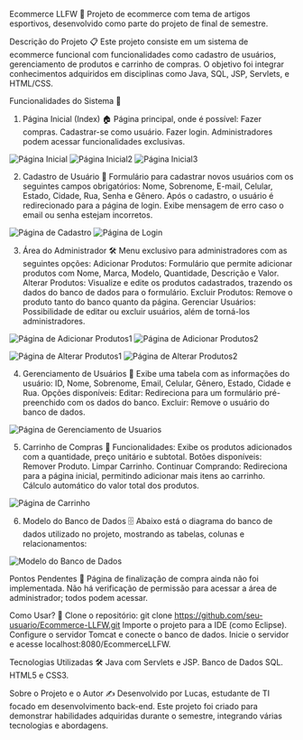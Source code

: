 Ecommerce LLFW 🛒
Projeto de ecommerce com tema de artigos esportivos, desenvolvido como parte do projeto de final de semestre.

Descrição do Projeto 📋
Este projeto consiste em um sistema de ecommerce funcional com funcionalidades como cadastro de usuários, gerenciamento de produtos e carrinho de compras. O objetivo foi integrar conhecimentos adquiridos em disciplinas como Java, SQL, JSP, Servlets, e HTML/CSS.

Funcionalidades do Sistema 🚀
1. Página Inicial (Index) 🏠
Página principal, onde é possível:
Fazer compras.
Cadastrar-se como usuário.
Fazer login.
Administradores podem acessar funcionalidades exclusivas.


![Página Inicial](./prints/index1.png)
![Página Inicial2](./prints/index2.png)
![Página Inicial3](./prints/index3.png)


2. Cadastro de Usuário 👤
Formulário para cadastrar novos usuários com os seguintes campos obrigatórios:
Nome, Sobrenome, E-mail, Celular, Estado, Cidade, Rua, Senha e Gênero.
Após o cadastro, o usuário é redirecionado para a página de login.
Exibe mensagem de erro caso o email ou senha estejam incorretos.


![Página de Cadastro](./prints/cadastro.png)
![Página de Login](./prints/login.png)


3. Área do Administrador 🛠️
Menu exclusivo para administradores com as seguintes opções:
Adicionar Produtos: Formulário que permite adicionar produtos com Nome, Marca, Modelo, Quantidade, Descrição e Valor.
Alterar Produtos: Visualize e edite os produtos cadastrados, trazendo os dados do banco de dados para o formulário.
Excluir Produtos: Remove o produto tanto do banco quanto da página.
Gerenciar Usuários: Possibilidade de editar ou excluir usuários, além de torná-los administradores.


![Página de Adicionar Produtos1](./prints/add1.png)
![Página de Adicionar Produtos2](./prints/add2.png)

![Página de Alterar Produtos1](./prints/altera1.png)
![Página de Alterar Produtos2](./prints/altera2.png)


4. Gerenciamento de Usuários 👥
Exibe uma tabela com as informações do usuário:
ID, Nome, Sobrenome, Email, Celular, Gênero, Estado, Cidade e Rua.
Opções disponíveis:
Editar: Redireciona para um formulário pré-preenchido com os dados do banco.
Excluir: Remove o usuário do banco de dados.


![Página de Gerenciamento de Usuarios](./prints/usuario.png)


5. Carrinho de Compras 🛒
Funcionalidades:
Exibe os produtos adicionados com a quantidade, preço unitário e subtotal.
Botões disponíveis:
Remover Produto.
Limpar Carrinho.
Continuar Comprando: Redireciona para a página inicial, permitindo adicionar mais itens ao carrinho.
Cálculo automático do valor total dos produtos.


![Página de Carrinho](./prints/carrinho.png)


6. Modelo do Banco de Dados 🗄️
Abaixo está o diagrama do banco de dados utilizado no projeto, mostrando as tabelas, colunas e relacionamentos:

![Modelo do Banco de Dados](./prints/banco.png)


Pontos Pendentes 🔧
Página de finalização de compra ainda não foi implementada.
Não há verificação de permissão para acessar a área de administrador; todos podem acessar.

Como Usar? 📖
Clone o repositório:
git clone https://github.com/seu-usuario/Ecommerce-LLFW.git
Importe o projeto para a IDE (como Eclipse).
Configure o servidor Tomcat e conecte o banco de dados.
Inicie o servidor e acesse localhost:8080/EcommerceLLFW.

Tecnologias Utilizadas 🛠️
Java com Servlets e JSP.
Banco de Dados SQL.
HTML5 e CSS3.

Sobre o Projeto e o Autor ✍️
Desenvolvido por Lucas, estudante de TI focado em desenvolvimento back-end. Este projeto foi criado para demonstrar habilidades adquiridas durante o semestre, integrando várias tecnologias e abordagens.